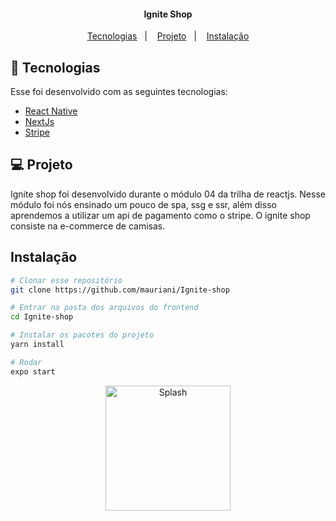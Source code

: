<h4 align="center">
  	Ignite Shop
</h4>

<p align="center">
	<a href="#-tecnologias">Tecnologias</a>&nbsp;&nbsp;&nbsp;|&nbsp;&nbsp;&nbsp;
	<a href="#-projeto">Projeto</a>&nbsp;&nbsp;&nbsp;|&nbsp;&nbsp;&nbsp;
	<a href="#instalação">Instalação</a>
</p>

## 🤖 Tecnologias
Esse foi desenvolvido com as seguintes tecnologias:

- [React Native](https://reactnative.dev/)
- [NextJs](https://nextjs.org/)
- [Stripe](https://stripe.com/br)

## 💻 Projeto
Ignite shop foi desenvolvido durante o módulo 04 da trilha de reactjs. Nesse módulo foi nós ensinado um pouco de spa, ssg e ssr, além disso aprendemos a 
utilizar um api de pagamento como o stripe. O ignite shop consiste na e-commerce de camisas.


## Instalação
```sh
# Clonar esse repositório
git clone https://github.com/mauriani/Ignite-shop

# Entrar na pasta dos arquivos do frontend
cd Ignite-shop

# Instalar os pacotes do projeto
yarn install

# Rodar
expo start
```

<div align="center">
    <img alt="Splash" title="Splash" src=".github\screen_1.jpg?raw=true" width="200px" />
</div>

